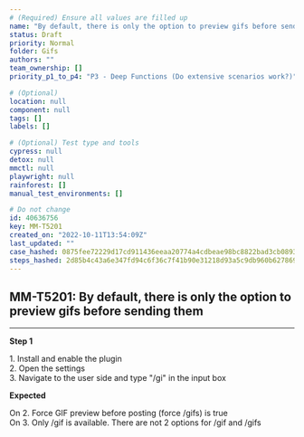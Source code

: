```yaml
---
# (Required) Ensure all values are filled up
name: "By default, there is only the option to preview gifs before sending them"
status: Draft
priority: Normal
folder: Gifs
authors: ""
team_ownership: []
priority_p1_to_p4: "P3 - Deep Functions (Do extensive scenarios work?)"

# (Optional)
location: null
component: null
tags: []
labels: []

# (Optional) Test type and tools
cypress: null
detox: null
mmctl: null
playwright: null
rainforest: []
manual_test_environments: []

# Do not change
id: 40636756
key: MM-T5201
created_on: "2022-10-11T13:54:09Z"
last_updated: ""
case_hashed: 0875fee72229d17cd911436eeaa20774a4cdbeae98bc8822bad3cb0893edda301626b470197225930880d74faa8a7bb3
steps_hashed: 2d85b4c43a6e347fd94c6f36c7f41b90e31218d93a5c9db960b627869960c21a26dcb933732a61cabd52aedc159569d3
---
```


<!-- (Auto-generated) Based on frontmatter's "key" and "name" -->

## MM-T5201: By default, there is only the option to preview gifs before sending them

---

**Step 1**

1\. Install and enable the plugin\
2\. Open the settings\
3\. Navigate to the user side and type "/gi" in the input box

**Expected**

On 2. Force GIF preview before posting (force /gifs) is true\
On 3. Only /gif is available. There are not 2 options for /gif and /gifs
